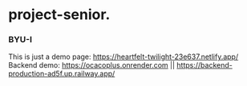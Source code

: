 # project-senior.
### BYU-I
This is just a demo page: https://heartfelt-twilight-23e637.netlify.app/ <br/>
Backend demo: https://ocacoplus.onrender.com  || https://backend-production-ad5f.up.railway.app/

